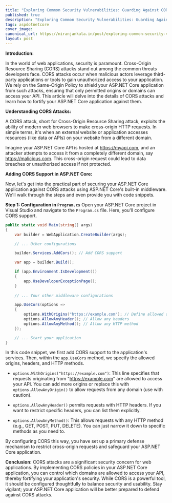 ```yaml
---
title: "Exploring Common Security Vulnerabilities: Guarding Against CORS Attacks in ASP.NET Core"
published: true
description: "Exploring Common Security Vulnerabilities: Guarding Against CORS Attacks in ASP.NET Core"
tags: aspdotnetcore
cover_image: 
canonical_url: https://niranjankala.in/post/exploring-common-security-vulnerabilities-guarding-against-cors-attacks-in-asp-net-core
layout: post
---
```


**Introduction:**

In the world of web applications, security is paramount. Cross-Origin Resource Sharing (CORS) attacks stand out among the common threats developers face. CORS attacks occur when malicious actors leverage third-party applications or tools to gain unauthorized access to your application. We rely on the Same-Origin Policy to shield your ASP.NET Core application from such attacks, ensuring that only permitted origins or domains can access your API. This article will delve into the details of CORS attacks and learn how to fortify your ASP.NET Core application against them.

**Understanding CORS Attacks:**

A CORS attack, short for Cross-Origin Resource Sharing attack, exploits the ability of modern web browsers to make cross-origin HTTP requests. In simple terms, it's when an external website or application accesses resources (like data or APIs) on your website from a different domain. 

Imagine your ASP.NET Core API is hosted at https://myapi.com, and an attacker attempts to access it from a completely different domain, say https://malicious.com. This cross-origin request could lead to data breaches or unauthorized access if not protected.

**Adding CORS Support in ASP.NET Core:**

Now, let's get into the practical part of securing your ASP.NET Core application against CORS attacks using ASP.NET Core's built-in middleware. We'll walk through the steps and even provide you with code snippets.

**Step 1: Configuration in `Program.cs`**
Open your ASP.NET Core project in Visual Studio and navigate to the `Program.cs` file. Here, you'll configure CORS support.

```csharp
public static void Main(string[] args)
{
    var builder = WebApplication.CreateBuilder(args);

    // ... Other configurations

    builder.Services.AddCors(); // Add CORS support

    var app = builder.Build();

    if (app.Environment.IsDevelopment())
    {
        app.UseDeveloperExceptionPage();
    }
    
    // ... Your other middleware configurations

    app.UseCors(options =>
    {
        options.WithOrigins("https://example.com"); // Define allowed origins
        options.AllowAnyHeader(); // Allow any headers
        options.AllowAnyMethod(); // Allow any HTTP method
    });

    // ... Start your application
}
```

In this code snippet, we first add CORS support to the application's services. Then, within the `app.UseCors` method, we specify the allowed origins, headers, and HTTP methods.

- `options.WithOrigins("https://example.com")`: This line specifies that requests originating from "https://example.com" are allowed to access your API. You can add more origins or replace this with `options.AllowAnyOrigin()` to allow requests from any domain (use with caution).

- `options.AllowAnyHeader()` permits requests with HTTP headers. If you want to restrict specific headers, you can list them explicitly.

- `options.AllowAnyMethod()`: This allows requests with any HTTP method (e.g., GET, POST, PUT, DELETE). You can just narrow it down to specific methods as you need to.

By configuring CORS this way, you have set up a primary defense mechanism to restrict cross-origin requests and safeguard your ASP.NET Core application.

**Conclusion:**
CORS attacks are a significant security concern for web applications. By implementing CORS policies in your ASP.NET Core application, you can control which domains are allowed to access your API, thereby fortifying your application's security. While CORS is a powerful tool, it should be configured thoughtfully to balance security and usability. Stay vigilant; your ASP.NET Core application will be better prepared to defend against CORS attacks.
